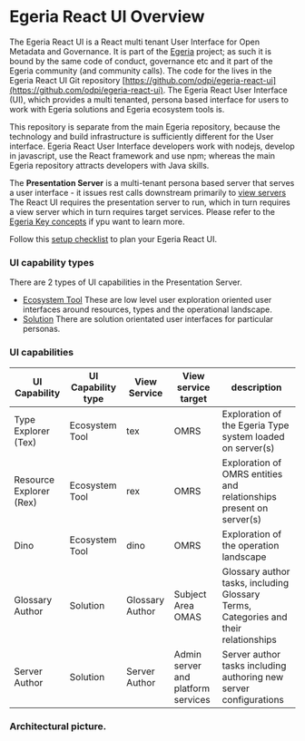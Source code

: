 <!-- SPDX-License-Identifier: CC-BY-4.0 -->
<!-- Copyright Contributors to the ODPi Egeria project. -->
# Egeria React UI Overview

The Egeria React UI is a React multi tenant User Interface for Open Metadata and Governance. It is part of the [Egeria](https://github.com/odpi/egeria/blob/master/README.md) project; as such it is bound by the same code of conduct, governance etc and it part of the Egeria community (and community calls).
The code for the lives in the Egeria React UI Git repository [https://github.com/odpi/egeria-react-ui](https://github.com/odpi/egeria-react-ui).
The Egeria React User Interface (UI), which provides a multi tenanted, persona based interface for users to work with Egeria solutions and Egeria ecosystem tools
is.

This repository is separate from the main Egeria repository, because the technology and build infrastructure is sufficiently different for the User interface.
Egeria React User Interface developers work with nodejs, develop in javascript, use the React framework and use npm; whereas the main Egeria repository attracts developers with Java skills.

The **Presentation Server** is a multi-tenant persona based server that serves a user interface - it issues rest calls downstream primarily to [view servers](https://egeria.odpi.org/open-metadata-implementation/admin-services/docs/concepts/view-server.html)
The React UI requires the presentation server to run, which in turn requires a view server which
in turn requires target services. Please refer to the [Egeria Key concepts](../../introduction/key-concepts/) if ypu want to learn more.

Follow this [setup checklist](./react-ui-setup-checklist) to plan your Egeria React UI.

### UI capability types

There are 2 types of UI capabilities in the Presentation Server.

* [Ecosystem Tool](../ecosystem/ecosystem.md) These are low level user exploration oriented user interfaces around resources, types and the operational landscape.
* [Solution](../solutions/solutions.md) There are solution orientated user interfaces for particular personas.

### UI capabilities

| UI Capability | UI Capability type |View Service | View service target | description |
| ----------- | ----------- | ------ | --- | --- |
| Type Explorer (Tex) | Ecosystem Tool | tex | OMRS | Exploration of the Egeria Type system loaded on server(s)
| Resource Explorer (Rex) | Ecosystem Tool | rex |  OMRS | Exploration of OMRS entities and relationships present on server(s)
| Dino | Ecosystem Tool |dino | OMRS | Exploration of the operation landscape |
| Glossary Author | Solution | Glossary Author | Subject Area OMAS | Glossary author tasks, including Glossary Terms, Categories and their relationships |
| Server Author | Solution | Server Author | Admin server and platform services | Server author tasks including authoring new server configurations |

### Architectural picture.

